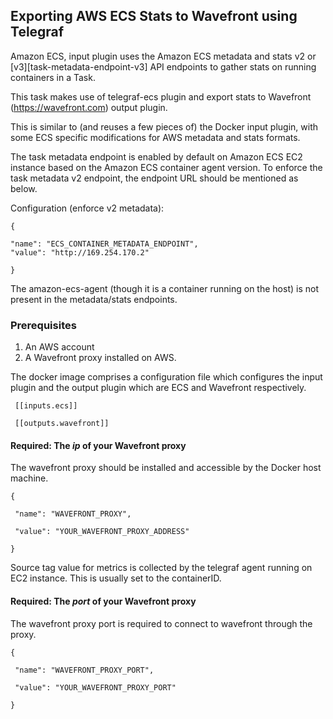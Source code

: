 
## Exporting AWS ECS Stats to Wavefront using Telegraf

Amazon ECS, input plugin uses the Amazon ECS metadata and stats v2 or [v3][task-metadata-endpoint-v3] API endpoints to gather stats on running containers in a Task.

This task makes use of telegraf-ecs plugin and export stats to Wavefront (https://wavefront.com) output plugin.

This is similar to (and reuses a few pieces of) the Docker input plugin, with some ECS specific modifications for AWS metadata and stats formats.

The task metadata endpoint is enabled by default on Amazon ECS EC2 instance based on the Amazon ECS container agent version. To enforce the task metadata v2 endpoint, the endpoint URL should be mentioned as below.

Configuration (enforce v2 metadata):

`{`

    "name": "ECS_CONTAINER_METADATA_ENDPOINT",
    "value": "http://169.254.170.2"
`}`

The amazon-ecs-agent (though it is a container running on the host) is not present in the metadata/stats endpoints.

### Prerequisites
1. An AWS account
2. A Wavefront proxy installed on AWS.

The docker image comprises a configuration file which configures the input plugin and the output plugin which are ECS and Wavefront respectively. 

` [[inputs.ecs]]`

` [[outputs.wavefront]]`

#### Required: The *ip* of your Wavefront proxy

The wavefront proxy should be installed and accessible by the Docker host machine.

`{`

     "name": "WAVEFRONT_PROXY",

     "value": "YOUR_WAVEFRONT_PROXY_ADDRESS"
 `}`

Source tag value for metrics is collected by the telegraf agent running on EC2 instance. This is usually set to the containerID.

#### Required: The *port* of your Wavefront proxy

The wavefront proxy port is required to connect to wavefront through the proxy.

`{`

     "name": "WAVEFRONT_PROXY_PORT",

     "value": "YOUR_WAVEFRONT_PROXY_PORT"
`}`
```
